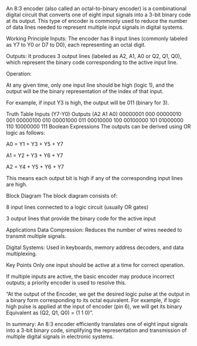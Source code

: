 An 8:3 encoder (also called an octal-to-binary encoder) is a combinational digital circuit that converts one of eight input signals into a 3-bit binary code at its output. This type of encoder is commonly used to reduce the number of data lines needed to represent multiple input signals in digital systems.

Working Principle
Inputs: The encoder has 8 input lines (commonly labeled as Y7 to Y0 or D7 to D0), each representing an octal digit.

Outputs: It produces 3 output lines (labeled as A2, A1, A0 or Q2, Q1, Q0), which represent the binary code corresponding to the active input line.

Operation:

At any given time, only one input line should be high (logic 1), and the output will be the binary representation of the index of that input.

For example, if input Y3 is high, the output will be 011 (binary for 3).

Truth Table
Inputs (Y7-Y0)	Outputs (A2 A1 A0)
00000001	000
00000010	001
00000100	010
00001000	011
00010000	100
00100000	101
01000000	110
10000000	111
Boolean Expressions
The outputs can be derived using OR logic as follows:

A0 = Y1 + Y3 + Y5 + Y7

A1 = Y2 + Y3 + Y6 + Y7

A2 = Y4 + Y5 + Y6 + Y7

This means each output bit is high if any of the corresponding input lines are high.

Block Diagram
The block diagram consists of:

8 input lines connected to a logic circuit (usually OR gates)

3 output lines that provide the binary code for the active input

Applications
Data Compression: Reduces the number of wires needed to transmit multiple signals.

Digital Systems: Used in keyboards, memory address decoders, and data multiplexing.

Key Points
Only one input should be active at a time for correct operation.

If multiple inputs are active, the basic encoder may produce incorrect outputs; a priority encoder is used to resolve this.

“At the output of the Encoder, we get the desired logic pulse at the output in a binary form corresponding to its octal equivalent. For example, if logic high pulse is applied at the input of encoder (pin 6), we will get its binary Equivalent as (Q2, Q1, Q0) = (1 1 0)”.

In summary:
An 8:3 encoder efficiently translates one of eight input signals into a 3-bit binary code, simplifying the representation and transmission of multiple digital signals in electronic systems.

